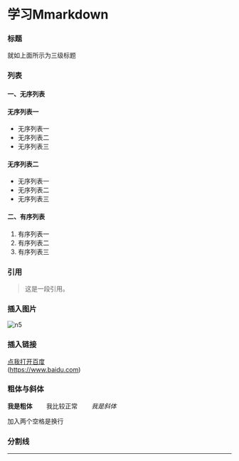 # 学习Mmarkdown

### 标题
就如上面所示为三级标题

### 列表

#### 一、无序列表
#### 无序列表一
- 无序列表一
- 无序列表二
- 无序列表三

#### 无序列表二
* 无序列表一
* 无序列表二
* 无序列表三

#### 二、有序列表
1. 有序列表一
2. 有序列表二
3. 有序列表三

### 引用
>这是一段引用。

### 插入图片
![n5](http://sc.jb51.net/uploads/allimg/150709/14-150F911031N19.jpg)

### 插入链接
[点我打开百度](https://www.baidu.com)  
(https://www.baidu.com)


### 粗体与斜体
**我是粗体** &nbsp;&nbsp;&nbsp;&nbsp;&nbsp;&nbsp; 我比较正常   &nbsp;&nbsp;&nbsp;&nbsp;&nbsp;&nbsp; *我是斜体*

加入两个空格是换行

### 分割线
***

